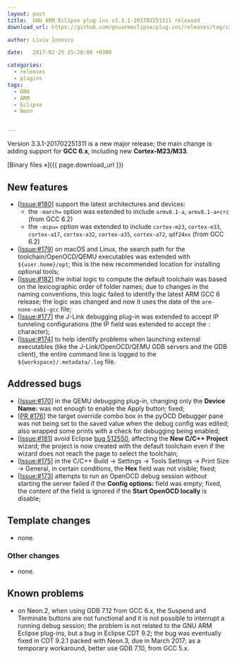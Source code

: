 ```yaml
---
layout: post
title:  GNU ARM Eclipse plug-ins v3.3.1-201702251311 released
download_url: https://github.com/gnuarmeclipse/plug-ins/releases/tag/v3.3.1-201702251311

author: Liviu Ionescu

date:   2017-02-25 15:20:00 +0300

categories:
  - releases
  - plugins
tags:
  - GNU
  - ARM
  - Eclipse
  - Neon


---
```


Version 3.3.1-201702251311 is a new major release; the main change is adding support for **GCC 6.x**, including new **Cortex-M23/M33**.

[Binary files »]({{ page.download_url }})

## New features

* [[Issue:#180](https://github.com/gnuarmeclipse/plug-ins/issues/180)] support the latest architectures and devices:
  * the `-march=` option was extended to include `armv8.1-a`, `armv8.1-a+crc` (from GCC 6.2)
  * the `-mcpu=` option was extended to include `cortex-m23`, `cortex-m33`, `cortex-a17`, `cortex-a32`, `cortex-a35`, `cortex-a72`, `qdf24xx` (from GCC 6.2)
* [[Issue:#179](https://github.com/gnuarmeclipse/plug-ins/issues/179)] on macOS and Linux, the search path for the toolchain/OpenOCD/QEMU executables was extended with `${user.home}/opt`; this is the new recommended location for installing optional tools; 
* [[Issue:#182](https://github.com/gnuarmeclipse/plug-ins/issues/182)] the initial logic to compute the default toolchain was based on the lexicographic order of folder names; due to changes in the naming conventions, this logic failed to identify the latest ARM GCC 6 release; the logic was changed and now it uses the date of the `arm-none-eabi-gcc` file;
* [[Issue:#177](https://github.com/gnuarmeclipse/plug-ins/issues/177)] the J-Link debugging plug-in was extended to accept IP tunneling configurations (the IP field was extended to accept the `:` character);
* [[Issue:#174](https://github.com/gnuarmeclipse/plug-ins/issues/174)] to help identify problems when launching external executables (like the J-Link/OpenOCD/QEMU GDB servers and the GDB client), the entire command line is logged to the `${workspace}/.metadata/.log` file.

## Addressed bugs

* [[Issue:#170](https://github.com/gnuarmeclipse/plug-ins/issues/170)] in the QEMU debugging plug-in, changing only the **Device Name:** was not enough to enable the Apply button; fixed;
* [[PR #176](https://github.com/gnuarmeclipse/plug-ins/pull/176)] the target override combo box in the pyOCD Debugger pane was not being set to the saved value when the debug config was edited; also wrapped some prints with a check for debugging being enabled;
* [[Issue:#181](https://github.com/gnuarmeclipse/plug-ins/issues/181)] avoid Eclipse [bug 512550](https://bugs.eclipse.org/bugs/show_bug.cgi?id=512550), affecting the **New C/C++ Project** wizard; the project is now created with the default toolchain even if the wizard does not reach the page to select the toolchain;
* [[Issue:#175](https://github.com/gnuarmeclipse/plug-ins/issues/175)] in the C/C++ Build → Settings → Tools Settings → Print Size → General, in certain conditions, the **Hex** field was not visible; fixed;
* [[Issue:#173](https://github.com/gnuarmeclipse/plug-ins/issues/173)] attempts to run an OpenOCD debug session without starting the server failed if the **Config options:** field was empty; fixed, the content of the field is ignored if the **Start OpenOCD locally** is disable;

## Template changes

* none.

### Other changes

* none.

## Known problems

* on Neon.2, when using GDB 7.12 from GCC 6.x, the Suspend and Terminate buttons are not functional and it is not possible to interrupt a running debug session; the problem is not related to the GNU ARM Eclipse plug-ins, but a bug in Eclipse CDT 9.2; the bug was eventually fixed in CDT 9.2.1 packed with Neon.3, due in March 2017; as a temporary workaround, better use GDB 7.10, from GCC 5.x. 
